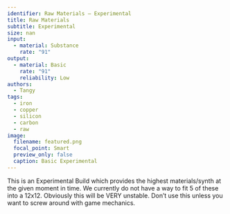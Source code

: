 ```yaml
---
identifier: Raw Materials – Experimental
title: Raw Materials
subtitle: Experimental
size: nan
input:
  - material: Substance
    rate: "91"
output:
  - material: Basic
    rate: "91"
    reliability: Low
authors:
  - Tangy
tags:
  - iron
  - copper
  - silicon
  - carbon
  - raw
image:
  filename: featured.png
  focal_point: Smart
  preview_only: false
  caption: Basic Experimental
---
```

This is an Experimental Build which provides the highest materials/synth at the given moment in time. We currently do not have a way to fit 5 of these into a 12x12. Obviously this will be VERY unstable. Don’t use this unless you want to screw around with game mechanics.